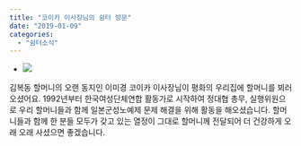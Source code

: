 ```yaml
---
title: "코이카 이사장님의 쉼터 방문"
date: "2019-01-09"
categories: 
  - "쉼터소식"
---
```


- ![](https://womenandwar.net/kr/wp-content/uploads/2019/01/photo_2019-01-09_17-10-09-576x1024.jpg)
    

김복동 할머니의 오랜 동지인 이미경 코이카 이사장님이 평화의 우리집에 할머니를 뵈러 오셨어요. 1992년부터 한국여성단체연합 활동가로 시작하여 정대협 총무, 실행위원으로 우리 할머니들과 함께 일본군성노예제 문제 해결을 위해 활동을 해오셨습니다. 할머니들과 함께 한 분들 모두가 갖고 있는 열정이 그대로 할머니께 전달되어 더 건강하게 오래 오래 사셨으면 좋겠습니다.
